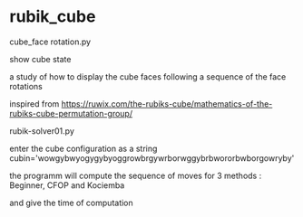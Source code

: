 # rubik_cube
cube_face rotation.py 

show cube state

a study of how to display the cube faces following a sequence of the face rotations

inspired from https://ruwix.com/the-rubiks-cube/mathematics-of-the-rubiks-cube-permutation-group/

rubik-solver01.py

enter the cube configuration as a string cubin='wowgybwyogygybyoggrowbrgywrborwggybrbwororbwborgowryby'

the programm will compute the sequence of moves for 3 methods : Beginner, CFOP and Kociemba

and give the time of computation
